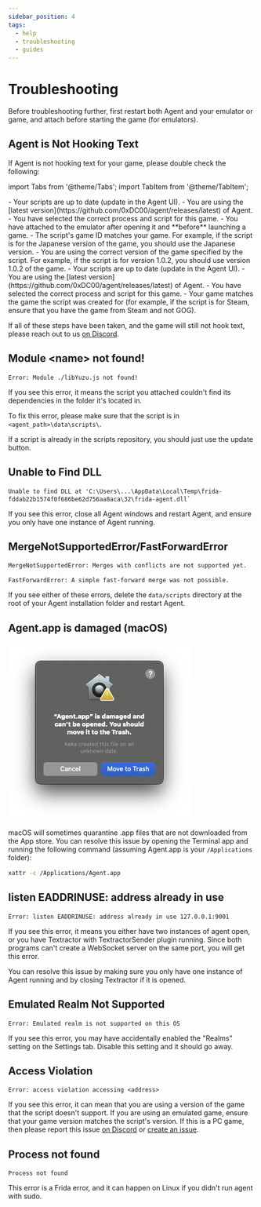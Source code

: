 ```yaml
---
sidebar_position: 4
tags:
  - help
  - troubleshooting
  - guides
---
```


# Troubleshooting

Before troubleshooting further, first restart both Agent and your emulator or game, and attach before starting the game (for emulators).

## Agent is Not Hooking Text

If Agent is not hooking text for your game, please double check the following:

import Tabs from '@theme/Tabs';
import TabItem from '@theme/TabItem';

<Tabs className="tabs" queryString="platform">
  <TabItem value="emulators" label="Emulators">
    - Your scripts are up to date (update in the Agent UI).
    - You are using the [latest version](https://github.com/0xDC00/agent/releases/latest) of Agent.
    - You have selected the correct process and script for this game.
    - You have attached to the emulator after opening it and **before** launching a game.
    - The script's game ID matches your game. For example, if the script is for the Japanese version of the game, you should use the Japanese version.
    - You are using the correct version of the game specified by the script. For example, if the script is for version 1.0.2, you should use version 1.0.2 of the game.
  </TabItem>
  <TabItem value="pc" label="PC Games">
    - Your scripts are up to date (update in the Agent UI).
    - You are using the [latest version](https://github.com/0xDC00/agent/releases/latest) of Agent.
    - You have selected the correct process and script for this game.
    - Your game matches the game the script was created for (for example, if the script is for Steam, ensure that you have the game from Steam and not GOG).
  </TabItem>
</Tabs>

If all of these steps have been taken, and the game will still not hook text, please reach out to us [on Discord](https://discord.gg/sWeFsmJYJc).

## Module \<name\> not found!

```
Error: Module ./libYuzu.js not found!
```

If you see this error, it means the script you attached couldn't find its dependencies in the folder it's located in.

To fix this error, please make sure that the script is in `<agent_path>\data\scripts\`.

If a script is already in the scripts repository, you should just use the update button. 

## Unable to Find DLL

```
Unable to find DLL at 'C:\Users\...\AppData\Local\Temp\frida-fddab22b1574f0f686be62d756aa8aca\32\frida-agent.dll`
```

If you see this error, close all Agent windows and restart Agent, and ensure you only have one instance of Agent running.

## MergeNotSupportedError/FastForwardError

```
MergeNotSupportedError: Merges with conflicts are not supported yet.
```
```
FastForwardError: A simple fast-forward merge was not possible.
```

If you see either of these errors, delete the `data/scripts` directory at the root of your Agent installation folder and restart Agent.

## Agent.app is damaged (macOS)

![](./img/macos.png)

macOS will sometimes quarantine .app files that are not downloaded from the App store. You can resolve this issue by opening the Terminal app and running the following command (assuming Agent.app is your `/Applications` folder):

```bash
xattr -c /Applications/Agent.app
```

## listen EADDRINUSE: address already in use

```
Error: listen EADDRINUSE: address already in use 127.0.0.1:9001
```

If you see this error, it means you either have two instances of agent open, or you have Textractor with TextractorSender plugin running. Since both programs can't create a WebSocket server on the same port, you will get this error.

You can resolve this issue by making sure you only have one instance of Agent running and by closing Textractor if it is opened.


## Emulated Realm Not Supported

```
Error: Emulated realm is not supported on this OS
```

If you see this error, you may have accidentally enabled the "Realms" setting on the Settings tab. Disable this setting and it should go away.

## Access Violation

```
Error: access violation accessing <address>
```

If you see this error, it can mean that you are using a version of the game that the script doesn't support. If you are using an emulated game, ensure that your game version matches the script's version. If this is a PC game, then please report this issue [on Discord](https://discord.gg/sWeFsmJYJc) or [create an issue](https://github.com/0xDC00/scripts/issues/new).

## Process not found

```
Process not found
```

This error is a Frida error, and it can happen on Linux if you didn't run agent with sudo.

